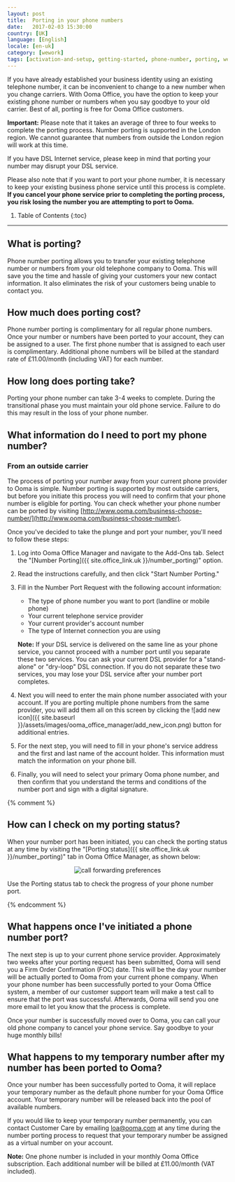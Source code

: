 ```yaml
---
layout: post
title:  Porting in your phone numbers
date:   2017-02-03 15:30:00
country: [UK]
language: [English]
locale: [en-uk]
category: [wework]
tags: [activation-and-setup, getting-started, phone-number, porting, wework]
---
```


If you have already established your business identity using an existing telephone number, it can be inconvenient to change to a new number when you change carriers. With Ooma Office, you have the option to keep your existing phone number or numbers when you say goodbye to your old carrier. Best of all, porting is free for Ooma Office customers.

**Important:** Please note that it takes an average of three to four weeks to complete the porting process. Number porting is supported in the London region. We cannot guarantee that numbers from outside the London region will work at this time.

If you have DSL Internet service, please keep in mind that porting your number may disrupt your DSL service.

Please also note that if you want to port your phone number, it is necessary to keep your existing business phone service until this process is complete. **If you cancel your phone service prior to completing the porting process, you risk losing the number you are attempting to port to Ooma.** 

1. Table of Contents
{:toc}
* * *

## What is porting?

Phone number porting allows you to transfer your existing telephone number or numbers from your old telephone company to Ooma. This will save you the time and hassle of giving your customers your new contact information. It also eliminates the risk of your customers being unable to contact you.

## How much does porting cost?

Phone number porting is complimentary for all regular phone numbers. Once your number or numbers have been ported to your account, they can be assigned to a user. The first phone number that is assigned to each user is complimentary. Additional phone numbers will be billed at the standard rate of £11.00/month (including VAT) for each number.

## How long does porting take?

Porting your phone number can take 3-4 weeks to complete. During the transitional phase you must maintain your old phone service. Failure to do this may result in the loss of your phone number.

## What information do I need to port my phone number?

### From an outside carrier

The process of porting your number away from your current phone provider to Ooma is simple. Number porting is supported by most outside carriers, but before you initiate this process you will need to confirm that your phone number is eligible for porting. You can check whether your phone number can be ported by visiting [http://www.ooma.com/business-choose-number/](http://www.ooma.com/business-choose-number).

Once you've decided to take the plunge and port your number, you'll need to follow these steps:

1. Log into Ooma Office Manager and navigate to the Add-Ons tab. Select the "[Number Porting]({{ site.office_link.uk }}/number_porting)" option.
2. Read the instructions carefully, and then click "Start Number Porting."
3. Fill in the Number Port Request with the following account information:

   * The type of phone number you want to port (landline or mobile phone)
   * Your current telephone service provider
   * Your current provider's account number
   * The type of Internet connection you are using

   **Note:** If your DSL service is delivered on the same line as your phone service, you cannot proceed with a number port until you separate these two services. You can ask your current DSL provider for a "stand-alone" or "dry-loop" DSL connection. If you do not separate these two services, you may lose your DSL service after your number port completes.

4. Next you will need to enter the main phone number associated with your account. If you are porting multiple phone numbers from the same provider, you will add them all on this screen by clicking the ![add new icon]({{ site.baseurl }}/assets/images/ooma_office_manager/add_new_icon.png) button for additional entries. 
5. For the next step, you will need to fill in your phone's service address and the first and last name of the account holder. This information must match the information on your phone bill.
6. Finally, you will need to select your primary Ooma phone number, and then confirm that you understand the terms and conditions of the number port and sign with a digital signature.

{% comment %}

## How can I check on my porting status?

When your number port has been initiated, you can check the porting status at any time by visiting the "[Porting status]({{ site.office_link.uk }}/number_porting)" tab in Ooma Office Manager, as shown below:

<p align="center"><img alt="call forwarding preferences" src="{{ site.baseurl }}/assets/images/ooma_office_manager/porting_status.png" /></p>
 
Use the Porting status tab to check the progress of your phone number port.

{% endcomment %}

## What happens once I've initiated a phone number port?

The next step is up to your current phone service provider. Approximately two weeks after your porting request has been submitted, Ooma will send you a Firm Order Confirmation (FOC) date. This will be the day your number will be actually ported to Ooma from your current phone company. When your phone number has been successfully ported to your Ooma Office system, a member of our customer support team will make a test call to ensure that the port was successful. Afterwards, Ooma will send you one more email to let you know that the process is complete.

Once your number is successfully moved over to Ooma, you can call your old phone company to cancel your phone service. Say goodbye to your huge monthly bills!

## What happens to my temporary number after my number has been ported to Ooma?

Once your number has been successfully ported to Ooma, it will replace your temporary number as the default phone number for your Ooma Office account. Your temporary number will be released back into the pool of available numbers.

If you would like to keep your temporary number permanently, you can contact Customer Care by emailing <a href="mailto:loa@ooma.com">loa@ooma.com</a> at any time during the number porting process to request that your temporary number be assigned as a virtual number on your account.

**Note:** One phone number is included in your monthly Ooma Office subscription. Each additional number will be billed at £11.00/month (VAT included).
